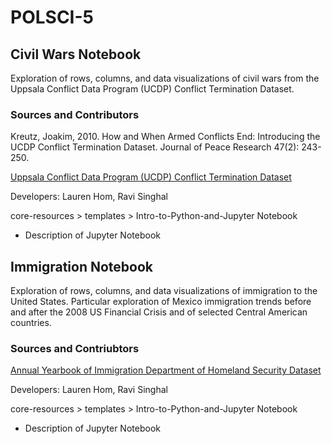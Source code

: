 # POLSCI-5


## Civil Wars Notebook 

Exploration of rows, columns, and data visualizations of civil wars from the Uppsala Conflict Data Program (UCDP) Conflict Termination Dataset.

### Sources and Contributors
Kreutz, Joakim, 2010. How and When Armed Conflicts End: Introducing the UCDP Conflict Termination Dataset. Journal of Peace Research 47(2): 243-250.

[Uppsala Conflict Data Program (UCDP) Conflict Termination Dataset](https://ucdp.uu.se/downloads/#d5)

Developers: Lauren Hom, Ravi Singhal

core-resources > templates > Intro-to-Python-and-Jupyter Notebook 
- Description of Jupyter Notebook

## Immigration Notebook
Exploration of rows, columns, and data visualizations of immigration to the United States. Particular exploration of Mexico immigration trends before and after the 2008 US Financial Crisis and of selected Central American countries. 

### Sources and Contriubtors 
[Annual Yearbook of Immigration Department of Homeland Security Dataset](https://www.dhs.gov/immigration-statistics/yearbook)

Developers: Lauren Hom, Ravi Singhal

core-resources > templates > Intro-to-Python-and-Jupyter Notebook 
- Description of Jupyter Notebook